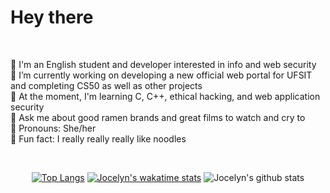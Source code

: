 <h1 align="left">Hey there</h1>
<br/>
<p align = "left">
  🍜 I'm an English student and developer interested in info and web security <br/>
  🍜 I’m currently working on developing a new official web portal for UFSIT and completing CS50 as well as other projects <br/>
  🍜 At the moment, I'm learning C, C++, ethical hacking, and web application security <br/>
  🍜 Ask me about good ramen brands and great films to watch and cry to <br/>
  🍜 Pronouns: She/her <br/>
  🍜 Fun fact: I really really really like noodles <br/>
</p>
<br/>
<div align="center">



[![Top Langs](https://github-readme-stats.vercel.app/api/top-langs/?username=Noodulz&layout=compact)](https://github.com/anuraghazra/github-readme-stats)
[![Jocelyn's wakatime stats](https://github-readme-stats.vercel.app/api/wakatime?username=Noodulz)](https://github.com/anuraghazra/github-readme-stats)
![Jocelyn's github stats](https://github-readme-stats.vercel.app/api/?username=Noodulz&show_icons=true&title_color=1F75C8&icon_color=2AA410&text_color=043667&bg_color=ffffff) 

</div>
